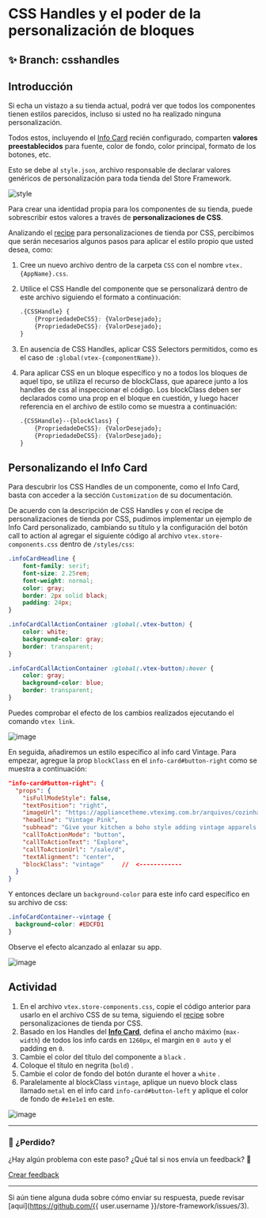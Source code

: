 # CSS Handles y el poder de la personalización de bloques

## :sparkles: **Branch:** csshandles

## Introducción 

Si echa un vistazo a su tienda actual, podrá ver que todos los componentes tienen estilos parecidos,  incluso si usted no ha realizado ninguna personalización.

Todos estos, incluyendo el [Info Card](https://vtex.io/docs/components/all/vtex.store-components/info-card) recién configurado, comparten **valores preestablecidos** para fuente, color de fondo, color principal, formato de los botones, etc.

Esto se debe al `style.json`, archivo responsable de declarar valores genéricos de personalización para toda tienda del Store Framework.

![style](https://user-images.githubusercontent.com/52087100/69889933-60854400-12d2-11ea-8d11-97aef0f3bf83.png)

Para crear una identidad propia para los componentes de su tienda, puede sobrescribir estos valores a través de **personalizaciones de CSS**.

Analizando el [recipe](https://vtex.io/docs/recipes/style/using-css-handles-for-store-customization) para personalizaciones de tienda por CSS, percibimos que serán necesarios algunos pasos para aplicar el estilo propio que usted desea, como:

1. Cree un nuevo archivo dentro de la carpeta `CSS` con el nombre `vtex.{AppName}.css`.
2. Utilice el CSS Handle del componente que se personalizará dentro de este archivo siguiendo el formato a continuación:

    ```css
    .{CSSHandle} {
        {PropriedadeDeCSS}: {ValorDesejado};
        {PropriedadeDeCSS}: {ValorDesejado};
    }
    ```

3. En ausencia de CSS Handles, aplicar CSS Selectors permitidos, como es el caso de  `:global(vtex-{componentName})`.
4. Para aplicar CSS en un bloque específico y no a todos los bloques de aquel tipo, se utiliza el recurso de blockClass, que aparece junto a los handles de css al inspeccionar el código. Los blockClass deben ser declarados como una prop en el bloque en cuestión, y luego hacer referencia en el archivo de estilo como se muestra a continuación:

    ```css
    .{CSSHandle}--{blockClass} {
        {PropriedadeDeCSS}: {ValorDesejado};
        {PropriedadeDeCSS}: {ValorDesejado};
    }
    ```

## Personalizando el Info Card

Para descubrir los CSS Handles de un componente, como el Info Card, basta con acceder a la sección `Customization` de su documentación.

De acuerdo con la descripción de CSS Handles y con el recipe de personalizaciones de tienda por CSS, pudimos implementar un ejemplo de Info Card personalizado, cambiando su título y la configuración del botón call to action al agregar el siguiente código al archivo `vtex.store-components.css` dentro de `/styles/css`:

```css
.infoCardHeadline {
    font-family: serif;
    font-size: 2.25rem;
    font-weight: normal;
    color: gray;
    border: 2px solid black;
    padding: 24px;
}

.infoCardCallActionContainer :global(.vtex-button) {
    color: white;
    background-color: gray;
    border: transparent;
}

.infoCardCallActionContainer :global(.vtex-button):hover {
    color: gray;
    background-color: blue;
    border: transparent;
}
```

Puedes comprobar el efecto de los cambios realizados ejecutando el comando  `vtex link`.

![image](https://user-images.githubusercontent.com/12139385/70145123-2626f880-167e-11ea-97f4-65aaacba74c3.png)

En seguida, añadiremos un estilo específico al info card Vintage.  Para empezar, agregue la prop `blockClass` en el `info-card#button-right`  como se muestra a continuación:

```json
"info-card#button-right": {
  "props": {
    "isFullModeStyle": false,
    "textPosition": "right",
    "imageUrl": "https://appliancetheme.vteximg.com.br/arquivos/cozinha-rosa-min.png",
    "headline": "Vintage Pink",
    "subhead": "Give your kitchen a boho style adding vintage apparels.<br>Available until January 2020.",
    "callToActionMode": "button",
    "callToActionText": "Explore",
    "callToActionUrl": "/sale/d",
    "textAlignment": "center",
    "blockClass": "vintage"     //  <------------
  }
}
```
Y entonces declare un `background-color` para este info card específico en su archivo de css:

```css
.infoCardContainer--vintage {
  background-color: #EDCFD1
}
```
Observe el efecto alcanzado al enlazar su app.

![image](https://user-images.githubusercontent.com/12139385/70145268-743bfc00-167e-11ea-9dca-070d444b16b5.png)

## Actividad

1.  En el archivo `vtex.store-components.css`, copie el código anterior para usarlo en el archivo CSS de su tema, siguiendo el [recipe](https://vtex.io/docs/recipes/style/using-css-handles-for-store-customization) sobre personalizaciones de tienda por CSS. 
2. Basado en los Handles del [**Info Card**](https://vtex.io/docs/components/all/vtex.store-components/info-card), defina el ancho máximo (`max-width`) de todos los info cards en `1260px`, el margin en `0 auto` y el padding en  `0`.
3. Cambie el color del título del componente a `black` .
4. Coloque el título en negrita (`bold`) .
5. Cambie el color de fondo del botón durante el hover a `white` .
6. Paralelamente al blockClass `vintage`, aplique un nuevo block class llamado `metal` en el info card `info-card#button-left` y aplique el color de fondo de `#e1e1e1` en este. 

![image](https://user-images.githubusercontent.com/12139385/70145478-ead8f980-167e-11ea-8951-5d4b98e6d5c0.png)

---


### :no_entry_sign: ¿Perdido? 

¿Hay algún problema con este paso? ¿Qué tal si nos envía un feedback? :pray:

[Crear feedback](https://docs.google.com/forms/d/e/1FAIpQLSeaWrm0Hogm-txm5Ww6mUa68eDuE3WnpFjUSVJ3Wi3dnmCb7A/viewform?usp=pp_url&entry.1784529524=CSS+handles+e+o+poder+da+customiza%C3%A7%C3%A3o+de+blocos) 

---

Si aún tiene alguna duda sobre cómo enviar su respuesta, puede revisar [aquí](https://github.com/{{ user.username }}/store-framework/issues/3).
